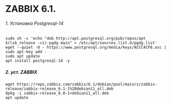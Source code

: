 # ZABBIX 6.1.

###### 1. Установка Postgresql-14
```
sudo sh -c 'echo "deb http://apt.postgresql.org/pub/repos/apt $(lsb_release -cs)-pgdg main" > /etc/apt/sources.list.d/pgdg.list'
wget --quiet -O - https://www.postgresql.org/media/keys/ACCC4CF8.asc | sudo apt-key add -
sudo apt update
apt install postgresql-14 -y
```
##### 2. уст. ZABBIX
```
wget https://repo.zabbix.com/zabbix/6.1/debian/pool/main/z/zabbix-release/zabbix-release_6.1-1%2Bdebian11_all.deb
dpkg -i zabbix-release_6.0-1+debian11_all.deb
apt update
```











